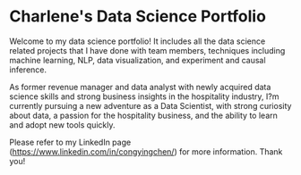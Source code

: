 # Charlene's Data Science Portfolio

Welcome to my data science portfolio! It includes all the data science related projects that I have done with team members, techniques including machine learning, NLP, data visualization, and experiment and causal inference. 

As former revenue manager and data analyst with newly acquired data science skills and strong business insights in the hospitality industry, I?m currently pursuing a new adventure as a Data Scientist, with strong curiosity about data, a passion for the hospitality business, and the ability to learn and adopt new tools quickly.

Please refer to my LinkedIn page (https://www.linkedin.com/in/congyingchen/) for more information. Thank you!
